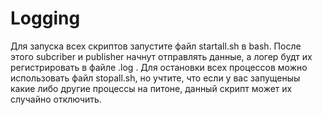 # Logging
Для запуска всех скриптов запустите файл startall.sh в bash. После этого subcriber и publisher начнут отправлять данные, а логер будт их регистрировать в файле .log .
Для остановки всех процессов можно использовать файл stopall.sh, но учтите, что если у вас запущеныы какие либо другие процессы на питоне, данный скрипт может их случайно отключить.
